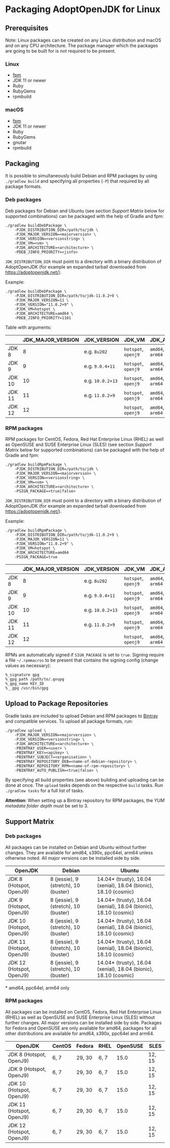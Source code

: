 # Packaging AdoptOpenJDK for Linux

## Prerequisites

Note: Linux packages can be created on any Linux distribution and macOS and on any CPU architecture. The package manager which the packages are going to be built for is not required to be present.

### Linux

* [fpm](https://fpm.readthedocs.io/en/latest/installing.html)
* JDK 11 or newer
* Ruby
* RubyGems
* rpmbuild

### macOS

* [fpm](https://fpm.readthedocs.io/en/latest/installing.html)
* JDK 11 or newer
* Ruby
* RubyGems
* gnutar
* rpmbuild

## Packaging

It is possible to simultaneously build Debian and RPM packages by using `./gradlew build` and specifying all properties (`-P`) that required by all package formats.

### Deb packages

Deb packages for Debian and Ubuntu (see section *Support Matrix* below for supported combinations) can be packaged with the help of Gradle and fpm: 

```
./gradlew buildDebPackage \
    -PJDK_DISTRIBUTION_DIR=/path/to/jdk \
    -PJDK_MAJOR_VERSION=<majorversion> \
    -PJDK_VERSION=<versionstring> \
    -PJDK_VM=<vm> \
    -PJDK_ARCHITECTURE=<architecture> \
    -PDEB_JINFO_PRIORITY=<jinfo>
```

`JDK_DISTRIBUTION_DIR` must point to a directory with a binary distribution of AdoptOpenJDK (for example an expanded tarball downloaded from https://adoptopenjdk.net/). 

Example:

```
./gradlew buildDebPackage \
    -PJDK_DISTRIBUTION_DIR=/path/to/jdk-11.0.2+9 \
    -PJDK_MAJOR_VERSION=11 \
    -PJDK_VERSION="11.0.2+9" \
    -PJDK_VM=hotspot \
    -PJDK_ARCHITECTURE=amd64 \
    -PDEB_JINFO_PRIORITY=1101
```

Table with arguments:

|        | JDK\_MAJOR\_VERSION | JDK\_VERSION    | JDK\_VM             | JDK\_ARCHITECTURE                    | DEB\_JINFO\_PRIORITY |
|--------|---------------------|-----------------|---------------------|--------------------------------------|----------------------|
| JDK 8  | 8                   | e.g. `8u202`    | `hotspot`, `openj9` | `amd64`, `s390x`, `ppc64el`, `arm64` | `1081`               |
| JDK 9  | 9                   | e.g. `9.0.4+11` | `hotspot`, `openj9` | `amd64`, `s390x`, `ppc64el`, `arm64` | `1091`               |
| JDK 10 | 10                  | e.g. `10.0.2+13`| `hotspot`, `openj9` | `amd64`, `s390x`, `ppc64el`, `arm64` | `1101`               |
| JDK 11 | 11                  | e.g. `11.0.2+9` | `hotspot`, `openj9` | `amd64`, `s390x`, `ppc64el`, `arm64` | `1111`               |
| JDK 12 | 12                  |                 | `hotspot`, `openj9` | `amd64`, `s390x`, `ppc64el`, `arm64` | `1121`               |

### RPM packages

RPM packages for CentOS, Fedora, Red Hat Enterprise Linux (RHEL) as well as OpenSUSE and SUSE Enterprise Linux (SLES) (see section *Support Matrix* below for supported combinations) can be packaged with the help of Gradle and fpm: 

```
./gradlew buildRpmPackage \
    -PJDK_DISTRIBUTION_DIR=/path/to/jdk \
    -PJDK_MAJOR_VERSION=<majorversion> \
    -PJDK_VERSION=<versionstring> \
    -PJDK_VM=<vm> \
    -PJDK_ARCHITECTURE=<architecture> \
    -PSIGN_PACKAGE=<true|false>
```

`JDK_DISTRIBUTION_DIR` must point to a directory with a binary distribution of AdoptOpenJDK (for example an expanded tarball downloaded from https://adoptopenjdk.net/). 

Example:

```
./gradlew buildRpmPackage \
    -PJDK_DISTRIBUTION_DIR=/path/to/jdk-11.0.2+9 \
    -PJDK_MAJOR_VERSION=11 \
    -PJDK_VERSION="11.0.2+9" \
    -PJDK_VM=hotspot \
    -PJDK_ARCHITECTURE=amd64
    -PSIGN_PACKAGE=true
```

|        | JDK\_MAJOR\_VERSION | JDK\_VERSION    | JDK\_VM             | JDK\_ARCHITECTURE                    |
|--------|---------------------|-----------------|---------------------|--------------------------------------|
| JDK 8  | 8                   | e.g. `8u202`    | `hotspot`, `openj9` | `amd64`, `s390x`, `ppc64el`, `arm64` |
| JDK 9  | 9                   | e.g. `9.0.4+11` | `hotspot`, `openj9` | `amd64`, `s390x`, `ppc64el`, `arm64` |
| JDK 10 | 10                  | e.g. `10.0.2+13`| `hotspot`, `openj9` | `amd64`, `s390x`, `ppc64el`, `arm64` |
| JDK 11 | 11                  | e.g. `11.0.2+9` | `hotspot`, `openj9` | `amd64`, `s390x`, `ppc64el`, `arm64` |
| JDK 12 | 12                  |                 | `hotspot`, `openj9` | `amd64`, `s390x`, `ppc64el`, `arm64` |

RPMs are automatically signed if `SIGN_PACKAGE` is set to `true`. Signing require a file `~/.rpmmacros` to be present that contains the signing config (change values as necessary):

```
%_signature gpg
%_gpg_path /path/to/.gnupg
%_gpg_name KEY_ID
%__gpg /usr/bin/gpg
```

## Upload to Package Repositories

Gradle tasks are included to upload Debian and RPM packages to [Bintray](https://www.bintray.com/) and compatible services. To upload all package formats, run:

```
./gradlew upload \
    -PJDK_MAJOR_VERSION=<majorversion> \
    -PJDK_VERSION=<versionstring> \
    -PJDK_ARCHITECTURE=<architecture> \
    -PBINTRAY_USER=<user> \
    -PBINTRAY_KEY=<apikey> \
    -PBINTRAY_SUBJECT=<organisation> \
    -PBINTRAY_REPOSITORY_DEB=<name-of-debian-repository> \
    -PBINTRAY_REPOSITORY_RPM=<name-of-rpm-repository> \
    -PBINTRAY_AUTO_PUBLISH=<true|false> \
```

By specifying all build properties (see above) building and uploading can be done at once. The `upload` tasks depends on the respective `build` tasks. Run `./gradlew tasks` for a full list of tasks.

**Attention**: When setting up a Bintray repository for RPM packages, the *YUM metadata folder depth* must be set to 3.

## Support Matrix

### Deb packages

All packages can be installed on Debian and Ubuntu without further changes. They are available for amd64, s390x, ppc64el, arm64 unless otherwise noted. All major versions can be installed side by side. 

| OpenJDK                  | Debian                               | Ubuntu                                                          |
|--------------------------|--------------------------------------|-----------------------------------------------------------------|
| JDK 8 (Hotspot, OpenJ9)  | 8 (jessie), 9 (stretch), 10 (buster) | 14.04* (trusty), 16.04 (xenial), 18.04 (bionic), 18.10 (cosmic) |
| JDK 9 (Hotspot, OpenJ9)  | 8 (jessie), 9 (stretch), 10 (buster) | 14.04* (trusty), 16.04 (xenial), 18.04 (bionic), 18.10 (cosmic) |
| JDK 10 (Hotspot, OpenJ9) | 8 (jessie), 9 (stretch), 10 (buster) | 14.04* (trusty), 16.04 (xenial), 18.04 (bionic), 18.10 (cosmic) |
| JDK 11 (Hotspot, OpenJ9) | 8 (jessie), 9 (stretch), 10 (buster) | 14.04* (trusty), 16.04 (xenial), 18.04 (bionic), 18.10 (cosmic) |
| JDK 12 (Hotspot, OpenJ9) | 8 (jessie), 9 (stretch), 10 (buster) | 14.04* (trusty), 16.04 (xenial), 18.04 (bionic), 18.10 (cosmic) |

\* amd64, ppc64el, arm64 only

### RPM packages

All packages can be installed on CentOS, Fedora, Red Hat Enterprise Linux (RHEL) as well as OpenSUSE and SUSE Enterprise Linux (SLES) without further changes. All major versions can be installed side by side. Packages for Fedora and OpenSUSE are only available for amd64, packages for all other distributions are available for amd64, s390x, ppc64el and arm64.

| OpenJDK                  | CentOS | Fedora | RHEL | OpenSUSE | SLES   |
|--------------------------|--------|--------|------|----------|--------|
| JDK 8 (Hotspot, OpenJ9)  | 6, 7   | 29, 30 | 6, 7 | 15.0     | 12, 15 |
| JDK 9 (Hotspot, OpenJ9)  | 6, 7   | 29, 30 | 6, 7 | 15.0     | 12, 15 |
| JDK 10 (Hotspot, OpenJ9) | 6, 7   | 29, 30 | 6, 7 | 15.0     | 12, 15 |
| JDK 11 (Hotspot, OpenJ9) | 6, 7   | 29, 30 | 6, 7 | 15.0     | 12, 15 |
| JDK 12 (Hotspot, OpenJ9) | 6, 7   | 29, 30 | 6, 7 | 15.0     | 12, 15 |
